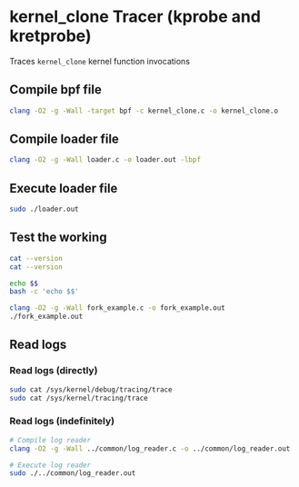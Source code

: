 # kernel_clone Tracer (kprobe and kretprobe)
Traces `kernel_clone` kernel function invocations

## Compile bpf file
```bash
clang -O2 -g -Wall -target bpf -c kernel_clone.c -o kernel_clone.o
```

## Compile loader file
```bash
clang -O2 -g -Wall loader.c -o loader.out -lbpf
```

## Execute loader file
```bash
sudo ./loader.out
```

## Test the working
```bash
cat --version
cat --version

echo $$
bash -c 'echo $$'

clang -O2 -g -Wall fork_example.c -o fork_example.out
./fork_example.out
```

## Read logs
### Read logs (directly)
```bash
sudo cat /sys/kernel/debug/tracing/trace
sudo cat /sys/kernel/tracing/trace
```

### Read logs (indefinitely)
```bash
# Compile log reader
clang -O2 -g -Wall ../common/log_reader.c -o ../common/log_reader.out

# Execute log reader
sudo ./../common/log_reader.out
```
